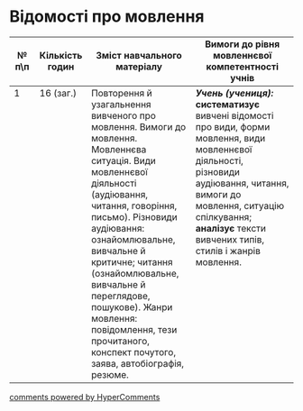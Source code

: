<div id="hypercomments_widget" class="js-hypercomments-widget invisible"></div>

# Відомості про мовлення

<table>
  <tr>
    <td width="10%" align="center"><b>№ <br>п\п</br></b></td>
    <td width="5%" align="center"><b>Кількість годин</b></td>  
    <td width="40%" align="center"><b>Зміст навчального матеріалу</b></td>
    <td width="45%" align="center"><b>Вимоги до рівня мовленнєвої компетентності учнів</b></td>
  </tr>
<tbody>
  <tr>
<td width="10%" style="vertical-align:top !important;">1</td>
<td width="5%" style="vertical-align:top !important;">16 (заг.)</td>
    <td width="40%" style="vertical-align:top !important;">
Повторення й узагальнення  вивченого про мовлення. Вимоги до мовлення. Мовленнєва ситуація. Види мовленнєвої діяльності (аудіювання, читання, говоріння, письмо). Різновиди аудіювання: ознайомлювальне, вивчальне й критичне; читання (ознайомлювальне, вивчальне й переглядове, пошукове). Жанри мовлення: повідомлення, тези прочитаного, конспект почутого, заява, автобіографія, резюме.
</td>
    <td width="45%" style="vertical-align:top !important;">
<i><b>Учень (учениця):</b></i><br>
<b>систематизує</b> вивчені відомості про види, форми мовлення, види мовленнєвої діяльності, різновиди аудіювання, читання, вимоги до мовлення, ситуацію спілкування;<br>
<b>аналізує</b> тексти вивчених типів, стилів і жанрів мовлення. 
</td>
  </tr>
</tbody>
</table>

<div class="js-hypercomments-container">
<a href="http://hypercomments.com" class="hc-link" title="comments widget">comments powered by HyperComments</a>
</div>